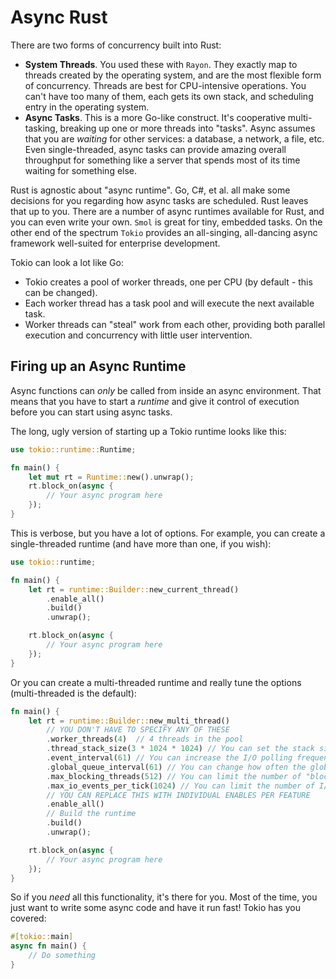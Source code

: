 # Async Rust

There are two forms of concurrency built into Rust:

* **System Threads**. You used these with `Rayon`. They exactly map to threads created by the operating system, and are the most flexible form of concurrency. Threads are best for CPU-intensive operations. You can't have too many of them, each gets its own stack, and scheduling entry in the operating system.
* **Async Tasks**. This is a more Go-like construct. It's cooperative multi-tasking, breaking up one or more threads into "tasks". Async assumes that you are *waiting* for other services: a database, a network, a file, etc. Even single-threaded, async tasks can provide amazing overall throughput for something like a server that spends most of its time waiting for something else.

Rust is agnostic about "async runtime". Go, C#, et al. all make some decisions for you regarding how async tasks are scheduled. Rust leaves that up to you. There are a number of async runtimes available for Rust, and you can even write your own. `Smol` is great for tiny, embedded tasks. On the other end of the spectrum `Tokio` provides an all-singing, all-dancing async framework well-suited for enterprise development.

Tokio can look a lot like Go:

* Tokio creates a pool of worker threads, one per CPU (by default - this can be changed).
* Each worker thread has a task pool and will execute the next available task.
* Worker threads can "steal" work from each other, providing both parallel execution and concurrency with little user intervention.

## Firing up an Async Runtime

Async functions can *only* be called from inside an async environment. That means that you have to start a *runtime* and give it control of execution before you can start using async tasks.

The long, ugly version of starting up a Tokio runtime looks like this:

```rust
use tokio::runtime::Runtime;

fn main() {
    let mut rt = Runtime::new().unwrap();
    rt.block_on(async {
        // Your async program here
    });
}
```

This is verbose, but you have a lot of options. For example, you can create a single-threaded runtime (and have more than one, if you wish):

```rust
use tokio::runtime;

fn main() {
    let rt = runtime::Builder::new_current_thread()
        .enable_all()
        .build()
        .unwrap();

    rt.block_on(async {
        // Your async program here
    });
}
```

Or you can create a multi-threaded runtime and really tune the options (multi-threaded is the default):

```rust
fn main() {
    let rt = runtime::Builder::new_multi_thread()
        // YOU DON'T HAVE TO SPECIFY ANY OF THESE
        .worker_threads(4)  // 4 threads in the pool
        .thread_stack_size(3 * 1024 * 1024) // You can set the stack size
        .event_interval(61) // You can increase the I/O polling frequency
        .global_queue_interval(61) // You can change how often the global work thread is checked
        .max_blocking_threads(512) // You can limit the number of "blocking" tasks
        .max_io_events_per_tick(1024) // You can limit the number of I/O events per tick
        // YOU CAN REPLACE THIS WITH INDIVIDUAL ENABLES PER FEATURE
        .enable_all()
        // Build the runtime
        .build()
        .unwrap();

    rt.block_on(async {
        // Your async program here
    });
}
```

So if you *need* all this functionality, it's there for you. Most of the time, you just want to write some async code and have it run fast! Tokio has you covered:

```rust
#[tokio::main]
async fn main() {
    // Do something
}
```